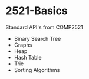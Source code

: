 # 2521-Basics
Standard API's from COMP2521 
- Binary Search Tree
- Graphs
- Heap 
- Hash Table
- Trie
- Sorting Algorithms
